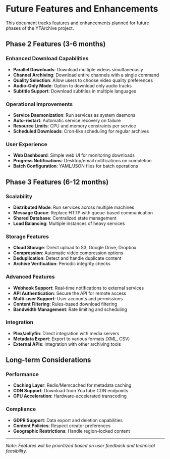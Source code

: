 # Future Features and Enhancements

This document tracks features and enhancements planned for future phases of the YTArchive project.

## Phase 2 Features (3-6 months)

### Enhanced Download Capabilities
- **Parallel Downloads**: Download multiple videos simultaneously
- **Channel Archiving**: Download entire channels with a single command
- **Quality Selection**: Allow users to choose video quality preferences
- **Audio-Only Mode**: Option to download only audio tracks
- **Subtitle Support**: Download subtitles in multiple languages

### Operational Improvements
- **Service Daemonization**: Run services as system daemons
- **Auto-restart**: Automatic service recovery on failure
- **Resource Limits**: CPU and memory constraints per service
- **Scheduled Downloads**: Cron-like scheduling for regular archives

### User Experience
- **Web Dashboard**: Simple web UI for monitoring downloads
- **Progress Notifications**: Desktop/email notifications on completion
- **Batch Configuration**: YAML/JSON files for batch operations

## Phase 3 Features (6-12 months)

### Scalability
- **Distributed Mode**: Run services across multiple machines
- **Message Queue**: Replace HTTP with queue-based communication
- **Shared Database**: Centralized state management
- **Load Balancing**: Multiple instances of heavy services

### Storage Features
- **Cloud Storage**: Direct upload to S3, Google Drive, Dropbox
- **Compression**: Automatic video compression options
- **Deduplication**: Detect and handle duplicate content
- **Archive Verification**: Periodic integrity checks

### Advanced Features
- **Webhook Support**: Real-time notifications to external services
- **API Authentication**: Secure the API for remote access
- **Multi-user Support**: User accounts and permissions
- **Content Filtering**: Rules-based download filtering
- **Bandwidth Management**: Rate limiting and scheduling

### Integration
- **Plex/Jellyfin**: Direct integration with media servers
- **Metadata Export**: Export to various formats (XML, CSV)
- **External APIs**: Integration with other archiving tools

## Long-term Considerations

### Performance
- **Caching Layer**: Redis/Memcached for metadata caching
- **CDN Support**: Download from YouTube CDN endpoints
- **GPU Acceleration**: Hardware-accelerated transcoding

### Compliance
- **GDPR Support**: Data export and deletion capabilities
- **Content Policies**: Respect creator preferences
- **Geographic Restrictions**: Handle region-locked content

---

*Note: Features will be prioritized based on user feedback and technical feasibility.*

